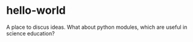 # hello-world
A place to discus ideas. What about python modules, which are useful in science education?
